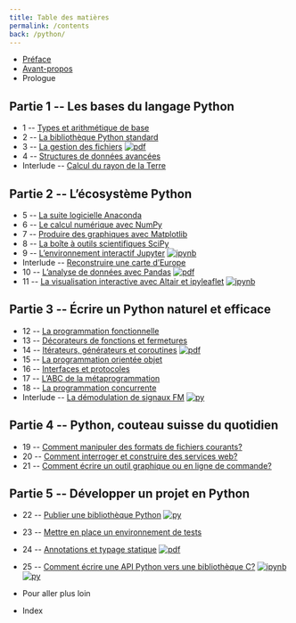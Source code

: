 ```yaml
---
title: Table des matières
permalink: /contents
back: /python/
---
```


- [Préface](/python/preface)
- [Avant-propos](/python/)
- Prologue

## Partie 1 -- Les bases du langage Python

- 1 -- [Types et arithmétique de base](arithmetique/)
- 2 -- [La bibliothèque Python standard](bibliotheque/)
- 3 -- [La gestion des fichiers](fichiers/) [![pdf](https://img.shields.io/badge/-PDF-d73a49)](/python/_static/fichiers.pdf)
- 4 -- [Structures de données avancées](structures/)
- Interlude -- [Calcul du rayon de la Terre](cassini/)

## Partie 2 -- L’écosystème Python

- 5 -- [La suite logicielle Anaconda](anaconda/)
- 6 -- [Le calcul numérique avec NumPy](numpy/)
- 7 -- [Produire des graphiques avec Matplotlib](matplotlib/)
- 8 -- [La boîte à outils scientifiques SciPy](scipy/)
- 9 -- [L’environnement interactif Jupyter](jupyter/) [![ipynb](https://img.shields.io/badge/-Jupyter-F37626?logo=jupyter&logoColor=white)](https://colab.research.google.com/github/xoolive/python/blob/master/02-ecosysteme/09-jupyter.ipynb)
- Interlude -- [Reconstruire une carte d’Europe](projections/)
- 10 -- [L’analyse de données avec Pandas](pandas/) [![pdf](https://img.shields.io/badge/-PDF-d73a49)](/python/_static/pandas.pdf)
- 11 -- [La visualisation interactive avec Altair et ipyleaflet](altair/) [![ipynb](https://img.shields.io/badge/-Jupyter-F37626?logo=jupyter&logoColor=white)](altair/)

## Partie 3 -- Écrire un Python naturel et efficace

- 12 -- [La programmation fonctionnelle](functional/)
- 13 -- [Décorateurs de fonctions et fermetures](decorateurs/)
- 14 -- [Itérateurs, générateurs et coroutines](iteration/) [![pdf](https://img.shields.io/badge/-PDF-d73a49)](/python/_static/iteration.pdf)
- 15 -- [La programmation orientée objet](objects/)
- 16 -- [Interfaces et protocoles](protocols/)
- 17 -- [L’ABC de la métaprogrammation](meta/)
- 18 -- [La programmation concurrente](concurrent/)
- Interlude -- [La démodulation de signaux FM](fmradio/) [![py](https://img.shields.io/badge/-.py-3776AB?logo=python&logoColor=white)](fmradio/)

## Partie 4 -- Python, couteau suisse du quotidien

- 19 -- [Comment manipuler des formats de fichiers courants?](swiss-army/)
- 20 -- [Comment interroger et construire des services web?](requests/)
- 21 -- [Comment écrire un outil graphique ou en ligne de commande?](cli/)

## Partie 5 -- Développer un projet en Python

- 22 -- [Publier une bibliothèque Python](packaging/) [![py](https://img.shields.io/badge/-.py-3776AB?logo=python&logoColor=white)](/)
- 23 -- [Mettre en place un environnement de tests](testing/)
- 24 -- [Annotations et typage statique](typing/) [![pdf](https://img.shields.io/badge/-PDF-d73a49)](/python/_static/typing.pdf)
- 25 -- [Comment écrire une API Python vers une bibliothèque C?](api/) [![ipynb](https://img.shields.io/badge/-Jupyter-F37626?logo=jupyter&logoColor=white)](api/) [![py](https://img.shields.io/badge/-.py-3776AB?logo=python&logoColor=white)](api/)

- Pour aller plus loin
- Index
